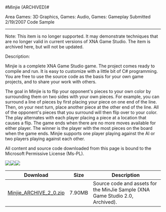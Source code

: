 #Minjie (ARCHIVED)#

Area
Games: 3D Graphics, Games: Audio, Games: Gameplay
Submitted
2/19/2007
Code Sample

---

Note: This item is no longer supported. It may demonstrate techniques that are no longer valid in current versions of XNA Game Studio. The item is archived here, but will not be updated.

Description:

Minjie is a complete XNA Game Studio game. The project comes ready to compile and run. It is easy to customize with a little bit of C# programming. You are free to use the source code as the basis for your own game projects, and to share your work with others.

The goal in Minjie is to flip your opponent's pieces to your own color by surrounding them on two sides with your own pieces. For example, you can surround a line of pieces by first placing your piece on one end of the line. Then, on your next turn, place another piece at the other end of the line. All of the opponent's pieces that you surround will then flip over to your color. The play alternates with each player placing a piece at a location that causes a flip. The game ends when there are no more moves available for either player. The winner is the player with the most pieces on the board when the game ends. Minjie supports one player playing against the AI or two players playing against each other.


All content and source code downloaded from this page is bound to the Microsoft Permissive License (Ms-PL).

![](https://github.com/DDReaper/XNAGameStudio/blob/master/Images/XNA_Minjie_01_small.jpg)![](https://github.com/DDReaper/XNAGameStudio/blob/master/Images/XNA_Minjie_02_small.jpg)![](https://github.com/DDReaper/XNAGameStudio/blob/master/Images/XNA_Minjie_03_small.jpg)

		

Download | Size | Description
---|---|---|
[Minjie_ARCHIVE_2_0.zip](https://github.com/DDReaper/XNAGameStudio/blob/master/Samples/Minjie_ARCHIVE_2_0.zip?raw=true) | 7.90MB | Source code and assets for the MinJie Sample (XNA Game Studio 2.0, Archived). 